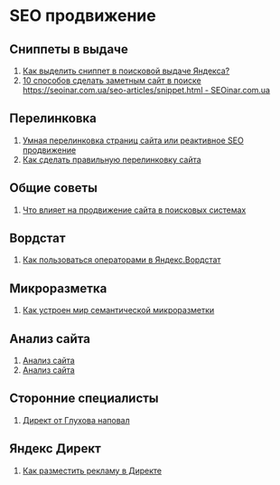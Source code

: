 # SEO продвижение

## Сниппеты в выдаче
1. [Как выделить сниппет в поисковой выдаче Яндекса?](https://siteclinic.ru/blog/external-optimization/snippet-v-yandex/)
2. [10 способов сделать заметным сайт в поиске
https://seoinar.com.ua/seo-articles/snippet.html - SEOinar.com.ua](https://seoinar.com.ua/seo-articles/snippet.html)


## Перелинковка
1. [Умная перелинковка страниц сайта или реактивное SEO продвижение](http://convertmonster.ru/blog/seo-blog/perelinkovka-stranic-sajta-shemy-primery/)
2. [Как сделать правильную перелинковку сайта](http://seosko.ru/kak-sdelat-pravilnuyu-perelinkovku-sajta/)


## Общие советы
1. [Что влияет на продвижение сайта в поисковых системах](http://alextop.ru/sovets/95-prodvizhenie)


## Вордстат
1. [Как пользоваться операторами в Яндекс.Вордстат](http://inetandwork.ru/semanticheskoe-yadro/kak-polzovatsya-operatorami-v-yandeks-vordstat.html/)


## Микроразметка
1. [Как устроен мир семантической микроразметки](https://habrahabr.ru/company/yandex/blog/211638/)


## Анализ сайта
1. [Анализ сайта](http://pr-cy.ru/analysis/)
2. [Анализ сайта](http://analiz-saita.net/)


## Сторонние специалисты
1. [Директ от Глухова наповал](https://xn-----8kchedhxtn4ads4act8a.xn--p1ai/?yclid=301030172514059821)

## Яндекс Директ
1. [Как разместить рекламу в Директе](https://yandex.ru/adv/edu/direct-start)
